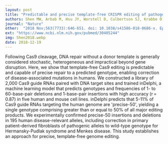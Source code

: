 ```yaml
---
layout: post
title: "Predictable and precise template-free CRISPR editing of pathogenic variants"
authors: Shen MW, Arbab M, Hsu JY, Worstell D, Culbertson SJ, Krabbe O, Cassa CA, Liu DR, Gifford DK, Sherwood RI.
journal: "Nature"
other:  "2018 Nov;563(7733):646-651. doi: 10.1038/s41586-018-0686-x. Epub 2018 Nov 7."
ext: "https://www.ncbi.nlm.nih.gov/pubmed/30405244"
img: Shen2018.webp
date: 2018-12-19
---
```


Following Cas9 cleavage, DNA repair without a donor template is generally considered stochastic, heterogeneous and impractical beyond gene disruption. Here, we show that template-free Cas9 editing is predictable and capable of precise repair to a predicted genotype, enabling correction of disease-associated mutations in humans. We constructed a library of 2,000 Cas9 guide RNAs paired with DNA target sites and trained inDelphi, a machine learning model that predicts genotypes and frequencies of 1- to 60-base-pair deletions and 1-base-pair insertions with high accuracy (r = 0.87) in five human and mouse cell lines. inDelphi predicts that 5-11% of Cas9 guide RNAs targeting the human genome are 'precise-50', yielding a single genotype comprising greater than or equal to 50% of all major editing products. We experimentally confirmed precise-50 insertions and deletions in 195 human disease-relevant alleles, including correction in primary patient-derived fibroblasts of pathogenic alleles to wild-type genotype for Hermansky-Pudlak syndrome and Menkes disease. This study establishes an approach for precise, template-free genome editing.
